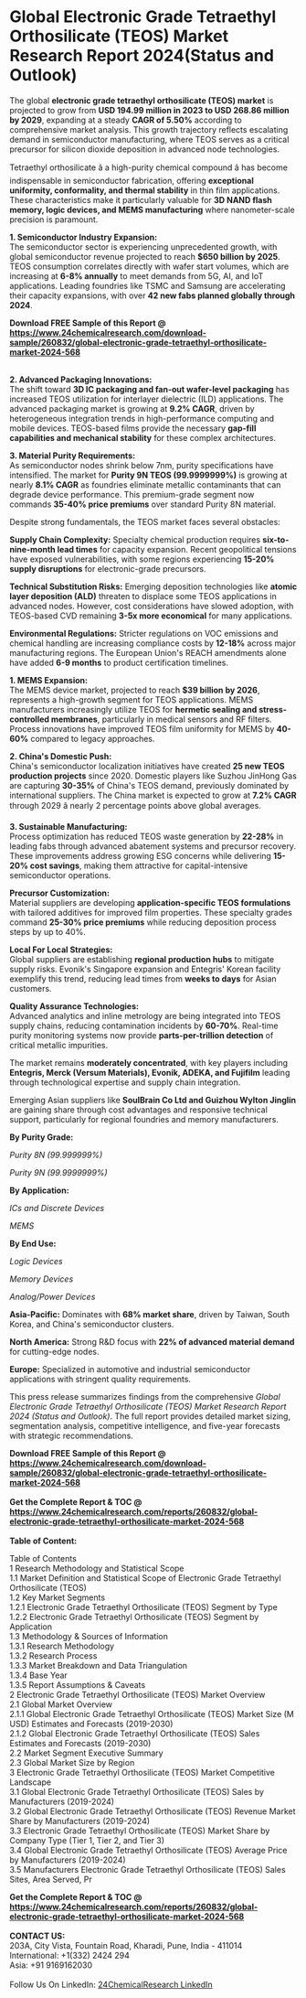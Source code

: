 <h1>Global Electronic Grade Tetraethyl Orthosilicate (TEOS) Market Research Report 2024(Status and Outlook)</h1><p>The global <strong>electronic grade tetraethyl orthosilicate (TEOS) market</strong> is projected to grow from <strong>USD 194.99 million in 2023 to USD 268.86 million by 2029</strong>, expanding at a steady <strong>CAGR of 5.50%</strong> according to comprehensive market analysis. This growth trajectory reflects escalating demand in semiconductor manufacturing, where TEOS serves as a critical precursor for silicon dioxide deposition in advanced node technologies.</p><p>Tetraethyl orthosilicate â a high-purity chemical compound â has become indispensable in semiconductor fabrication, offering <strong>exceptional uniformity, conformality, and thermal stability</strong> in thin film applications. These characteristics make it particularly valuable for <strong>3D NAND flash memory, logic devices, and MEMS manufacturing</strong> where nanometer-scale precision is paramount.</p><p><strong>1. Semiconductor Industry Expansion:</strong><br>
The semiconductor sector is experiencing unprecedented growth, with global semiconductor revenue projected to reach <strong>$650 billion by 2025</strong>. TEOS consumption correlates directly with wafer start volumes, which are increasing at <strong>6-8% annually</strong> to meet demands from 5G, AI, and IoT applications. Leading foundries like TSMC and Samsung are accelerating their capacity expansions, with over <strong>42 new fabs planned globally through 2024</strong>.</p><div><b>Download FREE Sample of this Report @ 
            <a href="https://www.24chemicalresearch.com/download-sample/260832/global-electronic-grade-tetraethyl-orthosilicate-market-2024-568">
            https://www.24chemicalresearch.com/download-sample/260832/global-electronic-grade-tetraethyl-orthosilicate-market-2024-568</a></b></div><br><p><strong>2. Advanced Packaging Innovations:</strong><br>
The shift toward <strong>3D IC packaging and fan-out wafer-level packaging</strong> has increased TEOS utilization for interlayer dielectric (ILD) applications. The advanced packaging market is growing at <strong>9.2% CAGR</strong>, driven by heterogeneous integration trends in high-performance computing and mobile devices. TEOS-based films provide the necessary <strong>gap-fill capabilities and mechanical stability</strong> for these complex architectures.</p><p><strong>3. Material Purity Requirements:</strong><br>
As semiconductor nodes shrink below 7nm, purity specifications have intensified. The market for <strong>Purity 9N TEOS (99.9999999%)</strong> is growing at nearly <strong>8.1% CAGR</strong> as foundries eliminate metallic contaminants that can degrade device performance. This premium-grade segment now commands <strong>35-40% price premiums</strong> over standard Purity 8N material.</p><p>Despite strong fundamentals, the TEOS market faces several obstacles:</p><p><strong>Supply Chain Complexity:</strong> Specialty chemical production requires <strong>six-to-nine-month lead times</strong> for capacity expansion. Recent geopolitical tensions have exposed vulnerabilities, with some regions experiencing <strong>15-20% supply disruptions</strong> for electronic-grade precursors.</p><p><strong>Technical Substitution Risks:</strong> Emerging deposition technologies like <strong>atomic layer deposition (ALD)</strong> threaten to displace some TEOS applications in advanced nodes. However, cost considerations have slowed adoption, with TEOS-based CVD remaining <strong>3-5x more economical</strong> for many applications.</p><p><strong>Environmental Regulations:</strong> Stricter regulations on VOC emissions and chemical handling are increasing compliance costs by <strong>12-18%</strong> across major manufacturing regions. The European Union's REACH amendments alone have added <strong>6-9 months</strong> to product certification timelines.</p><p><strong>1. MEMS Expansion:</strong><br>
The MEMS device market, projected to reach <strong>$39 billion by 2026</strong>, represents a high-growth segment for TEOS applications. MEMS manufacturers increasingly utilize TEOS for <strong>hermetic sealing and stress-controlled membranes</strong>, particularly in medical sensors and RF filters. Process innovations have improved TEOS film uniformity for MEMS by <strong>40-60%</strong> compared to legacy approaches.</p><p><strong>2. China's Domestic Push:</strong><br>
China's semiconductor localization initiatives have created <strong>25 new TEOS production projects</strong> since 2020. Domestic players like Suzhou JinHong Gas are capturing <strong>30-35%</strong> of China's TEOS demand, previously dominated by international suppliers. The China market is expected to grow at <strong>7.2% CAGR</strong> through 2029 â nearly 2 percentage points above global averages.</p><p><strong>3. Sustainable Manufacturing:</strong><br>
Process optimization has reduced TEOS waste generation by <strong>22-28%</strong> in leading fabs through advanced abatement systems and precursor recovery. These improvements address growing ESG concerns while delivering <strong>15-20% cost savings</strong>, making them attractive for capital-intensive semiconductor operations.</p><p><strong>Precursor Customization:</strong><br>
	Material suppliers are developing <strong>application-specific TEOS formulations</strong> with tailored additives for improved film properties. These specialty grades command <strong>25-30% price premiums</strong> while reducing deposition process steps by up to 40%.</p><p><strong>Local For Local Strategies:</strong><br>
	Global suppliers are establishing <strong>regional production hubs</strong> to mitigate supply risks. Evonik's Singapore expansion and Entegris' Korean facility exemplify this trend, reducing lead times from <strong>weeks to days</strong> for Asian customers.</p><p><strong>Quality Assurance Technologies:</strong><br>
	Advanced analytics and inline metrology are being integrated into TEOS supply chains, reducing contamination incidents by <strong>60-70%</strong>. Real-time purity monitoring systems now provide <strong>parts-per-trillion detection</strong> of critical metallic impurities.</p><p>The market remains <strong>moderately concentrated</strong>, with key players including <strong>Entegris, Merck (Versum Materials), Evonik, ADEKA, and Fujifilm</strong> leading through technological expertise and supply chain integration.</p><p>Emerging Asian suppliers like <strong>SoulBrain Co Ltd and Guizhou Wylton Jinglin</strong> are gaining share through cost advantages and responsive technical support, particularly for regional foundries and memory manufacturers.</p><p><strong>By Purity Grade:</strong></p><p><em>Purity 8N (99.999999%)</em></p><p><em>Purity 9N (99.9999999%)</em></p><p><strong>By Application:</strong></p><p><em>ICs and Discrete Devices</em></p><p><em>MEMS</em></p><p><strong>By End Use:</strong></p><p><em>Logic Devices</em></p><p><em>Memory Devices</em></p><p><em>Analog/Power Devices</em></p><p><strong>Asia-Pacific:</strong> Dominates with <strong>68% market share</strong>, driven by Taiwan, South Korea, and China's semiconductor clusters.</p><p><strong>North America:</strong> Strong R&amp;D focus with <strong>22% of advanced material demand</strong> for cutting-edge nodes.</p><p><strong>Europe:</strong> Specialized in automotive and industrial semiconductor applications with stringent quality requirements.</p><p>This press release summarizes findings from the comprehensive <em>Global Electronic Grade Tetraethyl Orthosilicate (TEOS) Market Research Report 2024 (Status and Outlook)</em>. The full report provides detailed market sizing, segmentation analysis, competitive intelligence, and five-year forecasts with strategic recommendations.</p><div><b>Download FREE Sample of this Report @ 
            <a href="https://www.24chemicalresearch.com/download-sample/260832/global-electronic-grade-tetraethyl-orthosilicate-market-2024-568">
            https://www.24chemicalresearch.com/download-sample/260832/global-electronic-grade-tetraethyl-orthosilicate-market-2024-568</a></b></div><br><div><b>Get the Complete Report & TOC @ 
            <a href="https://www.24chemicalresearch.com/reports/260832/global-electronic-grade-tetraethyl-orthosilicate-market-2024-568">
            https://www.24chemicalresearch.com/reports/260832/global-electronic-grade-tetraethyl-orthosilicate-market-2024-568</a></b></div><br>
            <b>Table of Content:</b><p>Table of Contents<br />
1 Research Methodology and Statistical Scope<br />
1.1 Market Definition and Statistical Scope of Electronic Grade Tetraethyl Orthosilicate (TEOS)<br />
1.2 Key Market Segments<br />
1.2.1 Electronic Grade Tetraethyl Orthosilicate (TEOS) Segment by Type<br />
1.2.2 Electronic Grade Tetraethyl Orthosilicate (TEOS) Segment by Application<br />
1.3 Methodology & Sources of Information<br />
1.3.1 Research Methodology<br />
1.3.2 Research Process<br />
1.3.3 Market Breakdown and Data Triangulation<br />
1.3.4 Base Year<br />
1.3.5 Report Assumptions & Caveats<br />
2 Electronic Grade Tetraethyl Orthosilicate (TEOS) Market Overview<br />
2.1 Global Market Overview<br />
2.1.1 Global Electronic Grade Tetraethyl Orthosilicate (TEOS) Market Size (M USD) Estimates and Forecasts (2019-2030)<br />
2.1.2 Global Electronic Grade Tetraethyl Orthosilicate (TEOS) Sales Estimates and Forecasts (2019-2030)<br />
2.2 Market Segment Executive Summary<br />
2.3 Global Market Size by Region<br />
3 Electronic Grade Tetraethyl Orthosilicate (TEOS) Market Competitive Landscape<br />
3.1 Global Electronic Grade Tetraethyl Orthosilicate (TEOS) Sales by Manufacturers (2019-2024)<br />
3.2 Global Electronic Grade Tetraethyl Orthosilicate (TEOS) Revenue Market Share by Manufacturers (2019-2024)<br />
3.3 Electronic Grade Tetraethyl Orthosilicate (TEOS) Market Share by Company Type (Tier 1, Tier 2, and Tier 3)<br />
3.4 Global Electronic Grade Tetraethyl Orthosilicate (TEOS) Average Price by Manufacturers (2019-2024)<br />
3.5 Manufacturers Electronic Grade Tetraethyl Orthosilicate (TEOS) Sales Sites, Area Served, Pr</p><div><b>Get the Complete Report & TOC @ 
            <a href="https://www.24chemicalresearch.com/reports/260832/global-electronic-grade-tetraethyl-orthosilicate-market-2024-568">
            https://www.24chemicalresearch.com/reports/260832/global-electronic-grade-tetraethyl-orthosilicate-market-2024-568</a></b></div><br><b>CONTACT US:</b><br>
            203A, City Vista, Fountain Road, Kharadi, Pune, India - 411014<br>
            International: +1(332) 2424 294<br>
            Asia: +91 9169162030 <br><br>
            Follow Us On LinkedIn: <a href="https://www.linkedin.com/company/24chemicalresearch/">24ChemicalResearch LinkedIn</a>